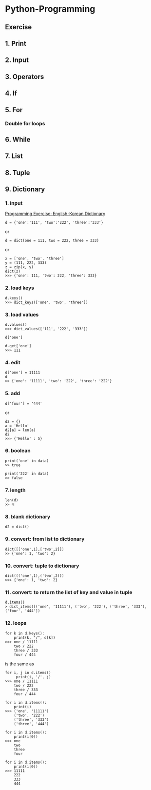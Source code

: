 # Python-Programming



## Exercise

## 1. Print
## 2. Input
## 3. Operators
## 4. If
## 5. For
### Double for loops
## 6. While
## 7. List
## 8. Tuple
## 9. Dictionary
### 1. input  
[Programming Exercise: English-Korean Dictionary](https://github.com/yoonseopark001/Python-Programming/blob/master/Programming%20Exercise_English-Korean_Dictionary.ipynb)
```
d = {'one':'111', 'two':'222', 'three':'333'}
```
or
```
d = dict(one = 111, two = 222, three = 333)
```
or
```
x = ['one', 'two', 'three']
y = (111, 222, 333)
z = zip(x, y)
dict(z)
>>> {'one': 111, 'two': 222, 'three': 333}
```

### 2. load keys

```
d.keys()
>>> dict_keys(['one', 'two', 'three'])
```

### 3. load values
```
d.values()
>>> dict_values(['111', '222', '333'])
```

```
d['one']
```

```
d.get['one']
>>> 111
```

### 4. edit  
```
d['one'] = 11111
d
>> {'one': '11111', 'two': '222', 'three': '222'}  
```
### 5. add
```
d['four'] = '444'
```
   or
```
d2 = {}
a = 'Hello'
d2[a] = len(a)
d2
>>> {'Hello' : 5}
```
### 6. boolean  
```
print('one' in data)
>> true

print('222' in data)
>> false  
```
### 7. length  
```
len(d)
>> 4  
```
### 8. blank dictionary
```
d2 = dict()
```
### 9. convert: from list to dictionary
```
dict([['one',1],['two',2]])
>> {'one': 1, 'two': 2}
```
### 10. convert: tuple to dictionary
```
dict((('one',1),('two',2)))
>>> {'one': 1, 'two': 2}
```
### 11. convert: to return the list of key and value in tuple
```
d.items()
> dict_items([('one', '11111'), ('two', '222'), ('three', '333'), ('four', '444'])
```
### 12. loops

```
for k in d.keys():
    print(k, "/", d[k])
>>> one / 11111
    two / 222
    three / 333
    four / 444
```
   is the same as
```
for i, j in d.items()
     print(i, '/', j)
>>> one / 11111
    two / 222
    three / 333
    four / 444
```

```
for i in d.items():
    print(i)
>>> ('one', '11111')
    ('two', '222')
    ('three', '333')
    ('three', '444')
```
```
for i in d.items():
    print(i[0])
>>> one
    two
    three
    four
```

```
for i in d.items():
    print(i[0])
>>> 11111
    222
    333
    444
```

